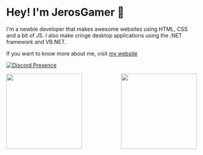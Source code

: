 # Hey! I'm JerosGamer 👋
<!--<img src="https://ascript89.github.io/assets/kris-pfp.png" align="right" height="150px" />-->
I'm a newbie developer that makes awesome
websites using HTML, CSS and a bit of JS.
I also make cringe desktop applications using the
.NET framework and VB.NET.

If you want to know more about me, visit
[my website](https://ascript89.github.io)

[![Discord Presence](https://lanyard.cnrad.dev/api/735128293254103061)](https://discord.com/users/735128293254103061)

<!--
![status](https://dev.discordprofiles.me/badge/status/735128293254103061?simple=true)
![playing](https://dev.discordprofiles.me/badge/playing/735128293254103061)
![vscode](https://dev.discordprofiles.me/badge/vscode/735128293254103061)
-->

<p><img align="left" height="200px" src="https://github-readme-stats.vercel.app/api?username=ascript89&theme=dracula&show_icons=true&count_private=true" /></p>
<img height="200px" align="right" src="https://github-readme-stats.vercel.app/api/top-langs/?username=ascript89&theme=dracula" />
